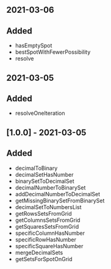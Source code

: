 ## 2021-03-06

## Added

-   hasEmptySpot
-   bestSpotWithFewerPossibility
-   resolve

## 2021-03-05

## Added

-   resolveOneIteration

## [1.0.0] - 2021-03-05

## Added

-   decimalToBinary
-   decimalSetHasNumber
-   binarySetToDecimalSet
-   decimalNumberToBinarySet
-   addDecimalNumberToDecimalSet
-   getMissingBinarySetFromBinarySet
-   decimalSetToNumbersList
-   getRowsSetsFromGrid
-   getColumnsSetsFromGrid
-   getSquaresSetsFromGrid
-   specificColumnHasNumber
-   specificRowHasNumber
-   specificSquareHasNumber
-   mergeDecimalSets
-   getSetsForSpotOnGrid
